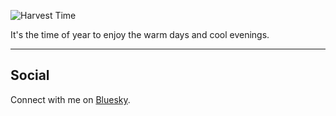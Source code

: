 ![Harvest Time](./BeachBridge.jpeg)

It's the time of year to enjoy the warm days and cool evenings. 



---



## Social

Connect with me on [Bluesky](https://bsky.app/profile/davidmarksmith.bsky.social).

